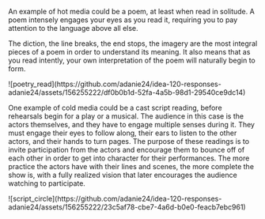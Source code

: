 <p>An example of hot media could be a poem, at least when read in solitude. A poem intensely engages your eyes as you read it, requiring you to pay attention to the language above all else.</p>    
<p>The diction, the line breaks, the end stops, the imagery are the most integral pieces of a poem in order to understand its meaning. It also means that as you read intently, your own
interpretation of the poem will naturally begin to form.</p>
![poetry_read](https://github.com/adanie24/idea-120-responses-adanie24/assets/156255222/df0b0b1d-52fa-4a5b-98d1-29540ce9dc14)    

<p>One example of cold media could be a cast script reading, before rehearsals begin for a play or a musical. The audience in this case is the actors themselves, and they have to engage
multiple senses during it. They must engage their eyes to follow along, their ears to listen to the other actors, and their hands to turn pages. The purpose of these readings is
to invite participation from the actors and encourage them to bounce off of each other in order to get into character for their performances. The more practice the actors have with
their lines and scenes, the more complete the show is, with a fully realized vision that later encourages the audience watching to participate.</p>
![script_circle](https://github.com/adanie24/idea-120-responses-adanie24/assets/156255222/23c5af78-cbe7-4a6d-b0e0-feacb7ebc961)   
